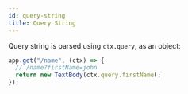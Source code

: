 ```yaml
---
id: query-string
title: Query String
---
```


Query string is parsed using `ctx.query`, as an object:

```js
app.get("/name", (ctx) => {
  // /name?firstName=john
  return new TextBody(ctx.query.firstName);
});
```
